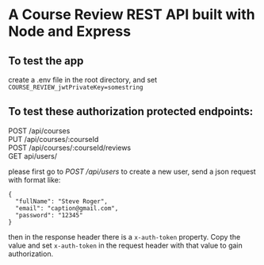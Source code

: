# A Course Review REST API built with Node and Express

## To test the app
create a .env file in the root directory, and set
 ```COURSE_REVIEW_jwtPrivateKey=somestring```

## To test these authorization protected endpoints:
  POST /api/courses<br>
  PUT /api/courses/:courseId<br>
  POST /api/courses/:courseId/reviews<br>
  GET api/users/<br>

please first go to *POST /api/users* to create a new user, send a json request with format like:
```
{
  "fullName": "Steve Roger",
  "email": "caption@gmail.com",
  "password": "12345"
}
```
then in the response header there is a `x-auth-token` property. Copy the value and set `x-auth-token` in the request header with that value to gain authorization.



